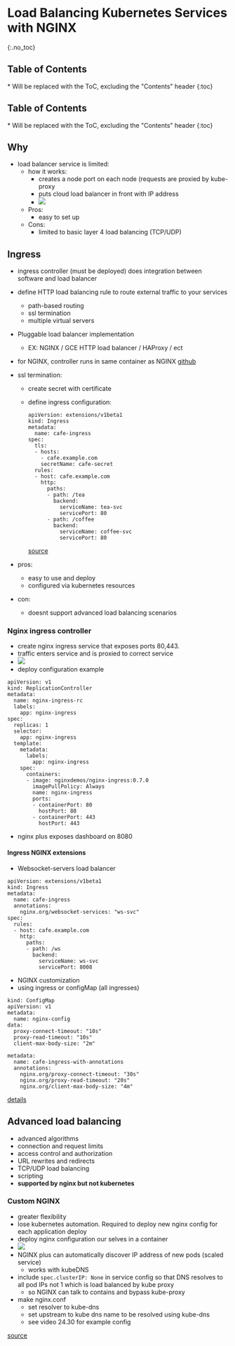 # Load Balancing Kubernetes Services with NGINX

{:.no_toc}

<h2 id="toc-header">Table of Contents <i class="fa fa-chevron-up" aria-hidden="true" id="toc-arrow"></i></h2>
* Will be replaced with the ToC, excluding the "Contents" header
{:toc}


<h2 id="toc-header">Table of Contents <i class="fa fa-chevron-up" aria-hidden="true" id="toc-arrow"></i></h2>
* Will be replaced with the ToC, excluding the "Contents" header
{:toc}


## Why

- load balancer service is limited:
	- how it works:
		- creates a node port on each node (requests are proxied by kube-proxy
		- puts cloud load balancer in front with IP address
		- ![](../../pictures/cloud_lb.png)
	- Pros:
		- easy to set up
	- Cons:
		- limited to basic layer 4 load balancing (TCP/UDP)

## Ingress

- ingress controller (must be deployed) does integration between software and load balancer
- define HTTP load balancing rule to route external traffic to your services
	- path-based routing
	- ssl termination
	- multiple virtual servers
- Pluggable load balancer implementation
	- EX: NGINX / GCE HTTP load balancer / HAProxy / ect
- for NGINX, controller runs in same container as NGINX [github](https://github.com/nginxinc/kubernetes-ingress)
- ssl termination:
	- create secret with certificate
	- define ingress configuration:

		```
		apiVersion: extensions/v1beta1
		kind: Ingress
		metadata:
		  name: cafe-ingress
		spec:
		  tls:
		  - hosts:
		    - cafe.example.com
		    secretName: cafe-secret
		  rules:
		  - host: cafe.example.com
		    http:
		      paths:
		      - path: /tea
		        backend:
		          serviceName: tea-svc
		          servicePort: 80
		      - path: /coffee
		        backend:
		          serviceName: coffee-svc
		          servicePort: 80
		```
		[source](https://github.com/nginxinc/kubernetes-ingress/blob/master/examples/complete-example/cafe-ingress.yaml)

- pros:
	- easy to use and deploy
	- configured via kubernetes resources
- con:
	- doesnt support advanced load balancing scenarios

### Nginx ingress controller
- create nginx ingress service that exposes ports 80,443.
- traffic enters service and is proxied to correct service
- ![](../../pictures/lb_nginx_ingress.png)
- deploy configuration example

```
apiVersion: v1
kind: ReplicationController
metadata:
  name: nginx-ingress-rc
  labels:
    app: nginx-ingress
spec:
  replicas: 1
  selector:
    app: nginx-ingress
  template:
    metadata:
      labels:
        app: nginx-ingress
    spec:
      containers:
      - image: nginxdemos/nginx-ingress:0.7.0
        imagePullPolicy: Always
        name: nginx-ingress
        ports:
        - containerPort: 80
          hostPort: 80
        - containerPort: 443
          hostPort: 443
```

- nginx plus exposes dashboard on 8080

#### Ingress NGINX extensions
- Websocket-servers load balancer

```
apiVersion: extensions/v1beta1
kind: Ingress
metadata:
  name: cafe-ingress
  annotations:
    nginx.org/websocket-services: "ws-svc"
spec:
  rules:
  - host: cafe.example.com
    http:
      paths:
      - path: /ws
        backend:
          serviceName: ws-svc
          servicePort: 8008
```
- NGINX customization
- using ingress or configMap (all ingresses)

```
kind: ConfigMap
apiVersion: v1
metadata:
  name: nginx-config
data:
  proxy-connect-timeout: "10s"
  proxy-read-timeout: "10s"
  client-max-body-size: "2m"
```

```
metadata:
  name: cafe-ingress-with-annotations
  annotations:
    nginx.org/proxy-connect-timeout: "30s"
    nginx.org/proxy-read-timeout: "20s"
    nginx.org/client-max-body-size: "4m"
```

[details](https://github.com/nginxinc/kubernetes-ingress/tree/master/examples/customization)

## Advanced load balancing
- advanced algorithms
- connection and request limits
- access control and authorization
- URL rewrites and redirects
- TCP/UDP load balancing
- scripting
- **supported by nginx but not kubernetes**

### Custom NGINX
- greater flexibility
- lose kubernetes automation. Required to deploy new nginx config for each application deploy
- deploy nginx configuration our selves in a container
- ![](../../pictures/kube-nginx.png)
- NGINX plus can automatically discover IP address of new pods (scaled service)
	- works with kubeDNS
- include `spec.clusterIP: None` in service config so that DNS resolves to all pod IPs not 1 which is load balanced by kube proxy
	- so NGINX can talk to contains and bypass kube-proxy
- make nginx.conf
	- set resolver to kube-dns
	- set upstream to kube dns name to be resolved using kube-dns
	- see video 24.30 for example config


[source](https://www.youtube.com/watch?v=L7JZdyJ8qJQ&t=608s)